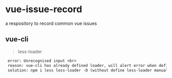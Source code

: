# vue-issue-record
a respository to record common vue issues

## vue-cli
> less-loader
```p
 error: Unrecognised input <br>
 reason: vue-cli has already defined loader, will alert error when define repeately<br/>
 solution: npm i less less-loader -D (without define less-loader manually)
```
